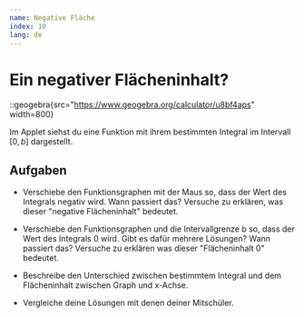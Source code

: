 ```yaml
---
name: Negative Fläche
index: 10
lang: de
---
```


# Ein negativer Flächeninhalt?

::geogebra{src="https://www.geogebra.org/calculator/u8bf4aps" width=800}

Im Applet siehst du eine Funktion mit ihrem bestimmten Integral im Intervall $[0, b]$ dargestellt.

## Aufgaben

- Verschiebe den Funktionsgraphen mit der Maus so, dass der Wert des Integrals negativ wird. Wann passiert das? Versuche zu erklären, was dieser "negative Flächeninhalt" bedeutet.

- Verschiebe den Funktionsgraphen und die Intervallgrenze b so, dass der Wert des Integrals 0 wird. Gibt es dafür mehrere Lösungen? Wann passiert das? Versuche zu erklären was dieser "Flächeninhalt 0" bedeutet.

- Beschreibe den Unterschied zwischen bestimmtem Integral und dem Flächeninhalt zwischen Graph und x-Achse.

- Vergleiche deine Lösungen mit denen deiner Mitschüler.
